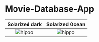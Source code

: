 # Movie-Database-App

Solarized dark             |  Solarized Ocean
:-------------------------:|:-------------------------:
![hippo](https://im2.ezgif.com/tmp/ezgif-2-6734e086dc3b.gif)  |  ![hippo](https://im2.ezgif.com/tmp/ezgif-2-845f7be5dd5e.gif)

